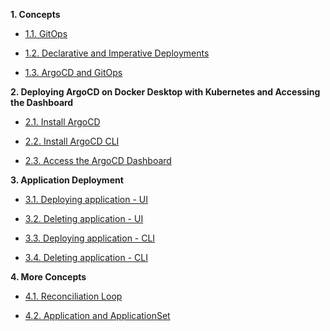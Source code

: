 
**1. Concepts**

- [1.1. GitOps](1.%20Concepts/1.1.%20GitOps.md)

- [1.2. Declarative and Imperative Deployments](1.%20Concepts/1.2.%20Declarative%20and%20Imperative%20Deployments.md)

- [1.3. ArgoCD and GitOps](1.%20Concepts/1.3.%20ArgoCD%20and%20GitOps.md)

**2. Deploying ArgoCD on Docker Desktop with Kubernetes and Accessing the Dashboard**

- [2.1. Install ArgoCD](2.%20Deploying%20ArgoCD/2.1.%20Install%20ArgoCD.md)

- [2.2. Install ArgoCD CLI](2.%20Deploying%20ArgoCD/2.2.%20Install%20ArgoCD%20CLI.md)

- [2.3. Access the ArgoCD Dashboard](2.%20Deploying%20ArgoCD/2.3.%20Access%20the%20ArgoCD%20Dashboard.md)

**3. Application Deployment**

- [3.1. Deploying application - UI](3.%20Application%20Deployment/3.1.%20Deploying%20application%20-%20UI.md)

- [3.2. Deleting application - UI](3.%20Application%20Deployment/3.2.%20Deleting%20application%20-%20UI.md)

- [3.3. Deploying application - CLI](3.%20Application%20Deployment/3.3.%20Deploying%20application%20-%20CLI.md)

- [3.4. Deleting application - CLI](3.%20Application%20Deployment/3.4.%20Deleting%20application%20-%20CLI.md)

**4. More Concepts**

- [4.1. Reconciliation Loop](4.%20More%20Concepts/4.1.%20Reconciliation%20Loop.md)

- [4.2. Application and ApplicationSet](4.%20More%20Concepts/4.2.%20Application%20and%20ApplicationSet.md)